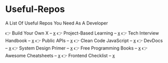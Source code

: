 # Useful-Repos
A List Of Useful Repos You Need As A Developer 




👉 Build Your Own X – [x](https://github.com/codecrafters-io/build-your-own-x)
👉 Project-Based Learning – [x](https://github.com/practical-tutorials/project-based-learning)
👉 Tech Interview Handbook – [x](https://github.com/yangshun/tech-interview-handbook)
👉 Public APIs – [x](https://github.com/public-apis/public-apis)
👉 Clean Code JavaScript – [x](https://github.com/ryanmcdermott/clean-code-javascript)
👉 DevDocs – [x](https://github.com/freeCodeCamp/devdocs)
👉 System Design Primer – [x](https://github.com/donnemartin/system-design-primer)
👉 Free Programming Books – [x](https://github.com/EbookFoundation/free-programming-books)
👉 Awesome Cheatsheets – [x](https://github.com/LeCoupa/awesome-cheatsheets)
👉 Frontend Checklist – [x](https://github.com/thedaviddias/Front-End-Checklist)
